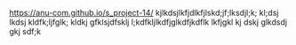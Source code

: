 https://anu-com.github.io/s_project-14/
kjlkdsjlkfjdlkfjlskd;jf;lksdjl;k; kl;dsj lkdsj kldfk;ljfglk; kldkj gfklsjdfsklj l;kdfkljlkdfjglkdfjkdflk lkfjgkl kj dskj glkdsdj gkj sdf;k





